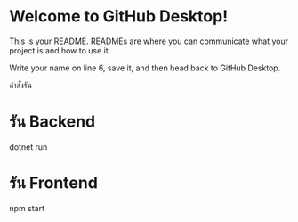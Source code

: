 # Welcome to GitHub Desktop!

This is your README. READMEs are where you can communicate what your project is and how to use it.

Write your name on line 6, save it, and then head back to GitHub Desktop.
 
 คำสั่งรัน
 # รัน Backend
 dotnet run

 # รัน Frontend
 npm start